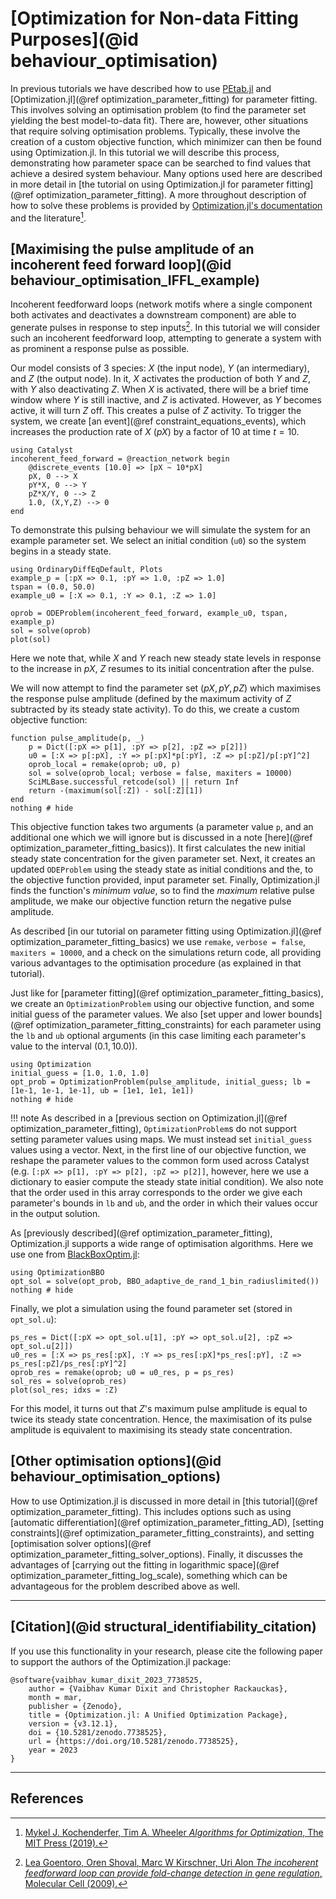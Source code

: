 # [Optimization for Non-data Fitting Purposes](@id behaviour_optimisation)

In previous tutorials we have described how to use [PEtab.jl](https://github.com/sebapersson/PEtab.jl) and [Optimization.jl](@ref optimization_parameter_fitting) for parameter fitting. This involves solving an optimisation problem (to find the parameter set yielding the best model-to-data fit). There are, however, other situations that require solving optimisation problems. Typically, these involve the creation of a custom objective function, which minimizer can then be found using Optimization.jl. In this tutorial we will describe this process, demonstrating how parameter space can be searched to find values that achieve a desired system behaviour. Many options used here are described in more detail in [the tutorial on using Optimization.jl for parameter fitting](@ref optimization_parameter_fitting). A more throughout description of how to solve these problems is provided by [Optimization.jl's documentation](https://docs.sciml.ai/Optimization/stable/) and the literature[^1].

## [Maximising the pulse amplitude of an incoherent feed forward loop](@id behaviour_optimisation_IFFL_example)

Incoherent feedforward loops (network motifs where a single component both activates and deactivates a downstream component) are able to generate pulses in response to step inputs[^2]. In this tutorial we will consider such an incoherent feedforward loop, attempting to generate a system with as prominent a response pulse as possible.

Our model consists of 3 species: $X$ (the input node), $Y$ (an intermediary), and $Z$ (the output node). In it, $X$ activates the production of both $Y$ and $Z$, with $Y$ also deactivating $Z$. When $X$ is activated, there will be a brief time window where $Y$ is still inactive, and $Z$ is activated. However, as $Y$ becomes active, it will turn $Z$ off. This creates a pulse of $Z$ activity. To trigger the system, we create [an event](@ref constraint_equations_events), which increases the production rate of $X$ ($pX$) by a factor of $10$ at time $t = 10$.

```@example behaviour_optimization
using Catalyst
incoherent_feed_forward = @reaction_network begin
    @discrete_events [10.0] => [pX ~ 10*pX]
    pX, 0 --> X
    pY*X, 0 --> Y
    pZ*X/Y, 0 --> Z
    1.0, (X,Y,Z) --> 0
end
```

To demonstrate this pulsing behaviour we will simulate the system for an example parameter set. We select an initial condition (`u0`) so the system begins in a steady state.

```@example behaviour_optimization
using OrdinaryDiffEqDefault, Plots
example_p = [:pX => 0.1, :pY => 1.0, :pZ => 1.0]
tspan = (0.0, 50.0)
example_u0 = [:X => 0.1, :Y => 0.1, :Z => 1.0]

oprob = ODEProblem(incoherent_feed_forward, example_u0, tspan, example_p)
sol = solve(oprob)
plot(sol)
```

Here we note that, while $X$ and $Y$ reach new steady state levels in response to the increase in $pX$, $Z$ resumes to its initial concentration after the pulse.

We will now attempt to find the parameter set $(pX,pY,pZ)$ which maximises the response pulse amplitude (defined by the maximum activity of $Z$ subtracted by its steady state activity). To do this, we create a custom objective function:

```@example behaviour_optimization
function pulse_amplitude(p, _)
    p = Dict([:pX => p[1], :pY => p[2], :pZ => p[2]])
    u0 = [:X => p[:pX], :Y => p[:pX]*p[:pY], :Z => p[:pZ]/p[:pY]^2]
    oprob_local = remake(oprob; u0, p)
    sol = solve(oprob_local; verbose = false, maxiters = 10000)
    SciMLBase.successful_retcode(sol) || return Inf
    return -(maximum(sol[:Z]) - sol[:Z][1])
end
nothing # hide
```

This objective function takes two arguments (a parameter value `p`, and an additional one which we will ignore but is discussed in a note [here](@ref optimization_parameter_fitting_basics)). It first calculates the new initial steady state concentration for the given parameter set. Next, it creates an updated `ODEProblem` using the steady state as initial conditions and the, to the objective function provided, input parameter set.  Finally, Optimization.jl finds the function's *minimum value*, so to find the *maximum* relative pulse amplitude, we make our objective function return the negative pulse amplitude.

As described [in our tutorial on parameter fitting using Optimization.jl](@ref optimization_parameter_fitting_basics) we use `remake`, `verbose = false`, `maxiters = 10000`, and a check on the simulations return code, all providing various advantages to the optimisation procedure (as explained in that tutorial).

Just like for [parameter fitting](@ref optimization_parameter_fitting_basics), we create an `OptimizationProblem` using our objective function, and some initial guess of the parameter values. We also [set upper and lower bounds](@ref optimization_parameter_fitting_constraints) for each parameter using the `lb` and `ub` optional arguments (in this case limiting each parameter's value to the interval $(0.1,10.0)$).

```@example behaviour_optimization
using Optimization
initial_guess = [1.0, 1.0, 1.0]
opt_prob = OptimizationProblem(pulse_amplitude, initial_guess; lb = [1e-1, 1e-1, 1e-1], ub = [1e1, 1e1, 1e1])
nothing # hide
```

!!! note
    As described in a [previous section on Optimization.jl](@ref optimization_parameter_fitting), `OptimizationProblem`s do not support setting parameter values using maps. We must instead set `initial_guess` values using a vector. Next, in the first line of our objective function, we reshape the parameter values to the common form used across Catalyst (e.g. `[:pX => p[1], :pY => p[2], :pZ => p[2]]`, however, here we use a dictionary to easier compute the steady state initial condition). We also note that the order used in this array corresponds to the order we give each parameter's bounds in `lb` and `ub`, and the order in which their values occur in the output solution.

As [previously described](@ref optimization_parameter_fitting), Optimization.jl supports a wide range of optimisation algorithms. Here we use one from [BlackBoxOptim.jl](https://github.com/robertfeldt/BlackBoxOptim.jl):

```@example behaviour_optimization
using OptimizationBBO
opt_sol = solve(opt_prob, BBO_adaptive_de_rand_1_bin_radiuslimited())
nothing # hide
```

Finally, we plot a simulation using the found parameter set (stored in `opt_sol.u`):

```@example behaviour_optimization
ps_res = Dict([:pX => opt_sol.u[1], :pY => opt_sol.u[2], :pZ => opt_sol.u[2]])
u0_res = [:X => ps_res[:pX], :Y => ps_res[:pX]*ps_res[:pY], :Z => ps_res[:pZ]/ps_res[:pY]^2]
oprob_res = remake(oprob; u0 = u0_res, p = ps_res)
sol_res = solve(oprob_res)
plot(sol_res; idxs = :Z)
```

For this model, it turns out that $Z$'s maximum pulse amplitude is equal to twice its steady state concentration. Hence, the maximisation of its pulse amplitude is equivalent to maximising its steady state concentration.

## [Other optimisation options](@id behaviour_optimisation_options)

How to use Optimization.jl is discussed in more detail in [this tutorial](@ref optimization_parameter_fitting). This includes options such as using [automatic differentiation](@ref optimization_parameter_fitting_AD), [setting constraints](@ref optimization_parameter_fitting_constraints), and setting [optimisation solver options](@ref optimization_parameter_fitting_solver_options). Finally, it discusses the advantages of [carrying out the fitting in logarithmic space](@ref optimization_parameter_fitting_log_scale), something which can be advantageous for the problem described above as well.

---

## [Citation](@id structural_identifiability_citation)

If you use this functionality in your research, please cite the following paper to support the authors of the Optimization.jl package:

```
@software{vaibhav_kumar_dixit_2023_7738525,
	author = {Vaibhav Kumar Dixit and Christopher Rackauckas},
	month = mar,
	publisher = {Zenodo},
	title = {Optimization.jl: A Unified Optimization Package},
	version = {v3.12.1},
	doi = {10.5281/zenodo.7738525},
  	url = {https://doi.org/10.5281/zenodo.7738525},
	year = 2023
}
```

---

## References

[^1]: [Mykel J. Kochenderfer, Tim A. Wheeler *Algorithms for Optimization*, The MIT Press (2019).](https://algorithmsbook.com/optimization/files/optimization.pdf)
[^2]: [Lea Goentoro, Oren Shoval, Marc W Kirschner, Uri Alon *The incoherent feedforward loop can provide fold-change detection in gene regulation*, Molecular Cell (2009).](https://www.ncbi.nlm.nih.gov/pmc/articles/PMC2896310/)
